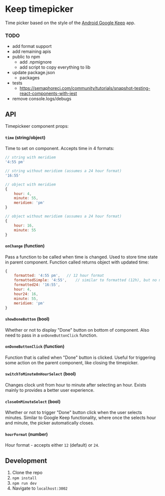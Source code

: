 # Keep timepicker
Time picker based on the style of the [Android Google Keep](https://play.google.com/store/apps/details?id=com.google.android.keep) app.

### TODO
- add format support
- add remaining apis
- public to npm
	- add .npmignore
	- add script to copy everything to lib
- update package.json
	- packages
- tests
	- https://semaphoreci.com/community/tutorials/snapshot-testing-react-components-with-jest
- remove console.logs/debugs

## API
Timepickeer component props:

#### `time` (string/object)
Time to set on component. Accepts time in 4 formats: 

```javascript
// string with meridiem
'4:55 pm'

// string without meridiem (assumes a 24 hour format)
'16:55'

// object with meridiem
{
	hour: 4,
	minute: 55,
	meridiem: 'pm'
}

// object without meridiem (assumes a 24 hour format)
{
	hour: 16,
	minute: 55
}
```

#### `onChange` (function)
Pass a function to be called when time is changed. Used to store time state in parent component. Function called returns object with updated time:

```javascript
{
	formatted: '4:55 pm',	// 12 hour format
	formattedSimple: '4:55', 	// similar to formatted (12h), but no meridiem
	formatted24: '16:55',
	hour: 4,
	hour24: 16,
	minute: 55,
	meridiem: 'pm'
}
```

#### `showDoneButton` (bool)
Whether or not to display "Done" button on bottom of component. Also need to pass in a `onDoneButtonClick` function.

#### `onDoneButtonClick` (function)
Function that is called when "Done" button is clicked. Useful for triggering some action on the parent component, like closing the timepicker.

#### `switchToMinuteOnHourSelect` (bool)
Changes clock unit from hour to minute after selecting an hour. Exists mainly to provides a better user experience.

#### `closeOnMinuteSelect` (bool)
Whether or not to trigger "Done" button click when the user selects minutes. Similar to Google Keep functionality, where once the selects hour and minute, the picker automatically closes.

#### `hourFormat` (number)
Hour format - accepts either `12` (default) or `24`.


## Development
1. Clone the repo
2. `npm install`
3. `npm run dev`
4. Navigate to `localhost:3002`
